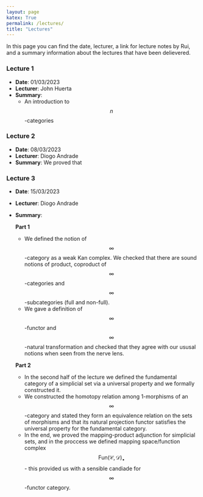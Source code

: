 ```yaml
--- 
layout: page
katex: True
permalink: /lectures/
title: "Lectures"
---
```

In this page you can find the date, lecturer, a link for lecture notes by Rui, and a summary information about the lectures that have been delievered.

### Lecture 1

- **Date**: 01/03/2023
- **Lecturer**: John Huerta
- **Summary**: 
    - An introduction to $$n$$-categories

### Lecture 2

- **Date**: 08/03/2023
- **Lecturer**: Diogo Andrade
- **Summary**: We proved that 

### Lecture 3
- **Date**: 15/03/2023
- **Lecturer**: Diogo Andrade
- **Summary**: 
    
    **Part 1**
    - We defined the notion of $$\infty$$-category as a weak Kan complex. We checked that there are sound notions of product, coproduct of $$\infty$$-categories and $$\infty$$-subcategories (full and non-full). 
    - We gave a definition of $$\infty$$-functor and $$\infty$$-natural transformation and checked that they agree with our ususal notions when seen from the nerve lens. 
    
    **Part 2** 
    - In the second half of the lecture we defined the fundamental category of a simplicial set via a universal property and we formally constructed it. 
    - We constructed the homotopy relation among 1-morphisms of an $$\infty$$-category and stated they form an equivalence relation on the sets of morphisms and that its natural projection functor satisfies the universal property for the fundamental category. 
    - In the end, we proved the mapping-product adjunction for simplicial sets, and in the proccess we defined mapping space/function complex $$\mathsf{Fun}(\mathcal C, \mathcal D)_\bullet$$ - this provided us with a sensible candiade for $$\infty$$-functor category.